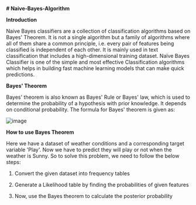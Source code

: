 **# Naive-Bayes-Algorithm**

**Introduction**


Naive Bayes classifiers are a collection of classification algorithms based on Bayes' Theorem. It is not a single algorithm but a family of algorithms where all of them share a common principle, i.e. every pair of features being classified is independent of each other. It is mainly used in text classification that includes a high-dimensional training dataset. Naïve Bayes Classifier is one of the simple and most effective Classification algorithms which helps in building fast machine learning models that can make quick predictions.


**Bayes' Theorem**


Bayes' theorem is also known as Bayes' Rule or Bayes' law, which is used to determine the probability of a hypothesis with prior knowledge. It depends on conditional probability. The formula for Bayes' theorem is given as:

![image](https://user-images.githubusercontent.com/52431768/152114405-a13a9f89-b873-4735-9d82-34293366cea7.png)


**How to use Bayes Theorem**


Here we have a dataset of weather conditions and a corresponding target variable 'Play'. Now we have to predict they will play or not when the weather is Sunny. So to solve this problem, we need to follow the below steps:


1) Convert the given dataset into frequency tables


2) Generate a Likelihood table by finding the probabilities of given features


3) Now, use the Bayes theorem to calculate the posterior probability
